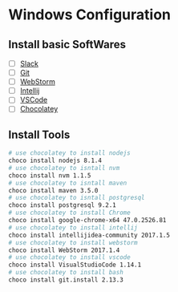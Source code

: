 # Windows Configuration

## Install basic SoftWares
- [ ] [Slack](https://slack.com/)
- [ ] [Git](https://git-scm.com/)
- [ ] [WebStorm](https://www.jetbrains.com/webstorm/)
- [ ] [Intellij](https://www.jetbrains.com/idea/)
- [ ] [VSCode](https://code.visualstudio.com/docs/setup/setup-overview)
- [ ] [Chocolatey](https://chocolatey.org/)

## Install Tools
```bash
# use chocolatey to install nodejs
choco install nodejs 8.1.4
# use chocolatey to isntall nvm 
choco install nvm 1.1.5
# use chocolatey to isntall maven
choco install maven 3.5.0
# use chocolatey to isntall postgresql
choco install postgresql 9.2.1
# use chocolatey to install Chrome
choco install google-chrome-x64 47.0.2526.81
# use chocolatey to install intellij
choco install intellijidea-community 2017.1.5
# use chocolatey to install webstorm
choco install WebStorm 2017.1.4
# use chocolatey to install vscode
choco install VisualStudioCode 1.14.1
# use chocolatey to install bash
choco install git.install 2.13.3
``` 